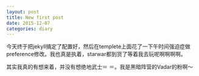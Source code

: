 ```yaml
---
layout: post
title: New first post
date: 2015-12-07
categories: diary
---
```


今天终于把jekyll搞定了配置好，然后在templete上面花了一下午时间强迫症做preference修改。我也真是执着，starwar都到货了等着我去玩呢啊啊啊啊。

其实我真的有想来着，并没有想绝地武士＝ ＝。我是黑暗阵营的Vadar的粉啊～